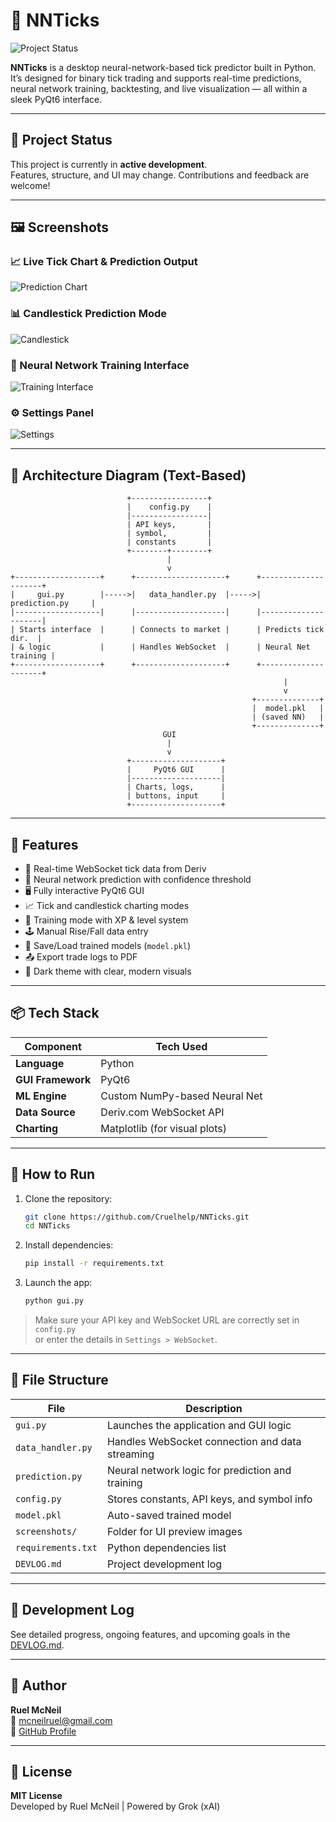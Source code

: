 # 🧠 NNTicks

![Project Status](https://img.shields.io/badge/status-in--development-yellow)

**NNTicks** is a desktop neural-network-based tick predictor built in Python. It’s designed for binary tick trading and supports real-time predictions, neural network training, backtesting, and live visualization — all within a sleek PyQt6 interface.

---

## 🚧 Project Status

This project is currently in **active development**.  
Features, structure, and UI may change. Contributions and feedback are welcome!

---

## 🖼️ Screenshots

### 📈 Live Tick Chart & Prediction Output
![Prediction Chart](screenshots/preveiw.JPG)

### 📊 Candlestick Prediction Mode
![Candlestick](screenshots/preveiw2.JPG)

### 🧪 Neural Network Training Interface
![Training Interface](screenshots/preveiw3.JPG)

### ⚙️ Settings Panel
![Settings](screenshots/preveiw4.JPG)

---

## 🧩 Architecture Diagram (Text-Based)

```
                          +-----------------+
                          |    config.py    |
                          |-----------------|
                          | API keys,       |
                          | symbol,         |
                          | constants       |
                          +--------+--------+
                                   |
                                   v
+-------------------+      +--------------------+      +---------------------+
|     gui.py        |----->|   data_handler.py  |----->|   prediction.py     |
|-------------------|      |--------------------|      |---------------------|
| Starts interface  |      | Connects to market |      | Predicts tick dir.  |
| & logic           |      | Handles WebSocket  |      | Neural Net training |
+-------------------+      +--------------------+      +---------------------+
                                                             |
                                                             v
                                                      +--------------+
                                                      |  model.pkl   |
                                                      | (saved NN)   |
                                                      +--------------+
                                  GUI
                                   |
                                   v
                          +--------------------+
                          |     PyQt6 GUI      |
                          |--------------------|
                          | Charts, logs,      |
                          | buttons, input     |
                          +--------------------+
```

---

## 🔧 Features

- 📡 Real-time WebSocket tick data from Deriv
- 🧠 Neural network prediction with confidence threshold
- 🖥️ Fully interactive PyQt6 GUI
- 📈 Tick and candlestick charting modes
- 🧪 Training mode with XP & level system
- 🕹️ Manual Rise/Fall data entry
- 💾 Save/Load trained models (`model.pkl`)
- 📤 Export trade logs to PDF
- 🌙 Dark theme with clear, modern visuals

---

## 📦 Tech Stack

| Component        | Tech Used                     |
|------------------|-------------------------------|
| **Language**     | Python                        |
| **GUI Framework**| PyQt6                         |
| **ML Engine**    | Custom NumPy-based Neural Net |
| **Data Source**  | Deriv.com WebSocket API       |
| **Charting**     | Matplotlib (for visual plots) |

---

## 🚀 How to Run

1. Clone the repository:
   ```bash
   git clone https://github.com/Cruelhelp/NNTicks.git
   cd NNTicks
   ```

2. Install dependencies:
   ```bash
   pip install -r requirements.txt
   ```

3. Launch the app:
   ```bash
   python gui.py
   ```

> Make sure your API key and WebSocket URL are correctly set in `config.py`  
or enter the details in `Settings > WebSocket`.

---

## 📁 File Structure

| File              | Description                                      |
|-------------------|--------------------------------------------------|
| `gui.py`          | Launches the application and GUI logic           |
| `data_handler.py` | Handles WebSocket connection and data streaming  |
| `prediction.py`   | Neural network logic for prediction and training |
| `config.py`       | Stores constants, API keys, and symbol info      |
| `model.pkl`       | Auto-saved trained model                         |
| `screenshots/`    | Folder for UI preview images                     |
| `requirements.txt`| Python dependencies list                         |
| `DEVLOG.md`       | Project development log                          |

---

## 📓 Development Log

See detailed progress, ongoing features, and upcoming goals in the [DEVLOG.md](DEVLOG.md).

---

## 👤 Author

**Ruel McNeil**  
📧 mcneilruel@gmail.com  
🔗 [GitHub Profile](https://github.com/Cruelhelp)

---

## 🧾 License

**MIT License**  
Developed by Ruel McNeil | Powered by Grok (xAI)
